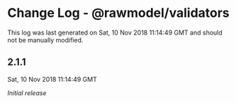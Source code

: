 # Change Log - @rawmodel/validators

This log was last generated on Sat, 10 Nov 2018 11:14:49 GMT and should not be manually modified.

## 2.1.1
Sat, 10 Nov 2018 11:14:49 GMT

*Initial release*

